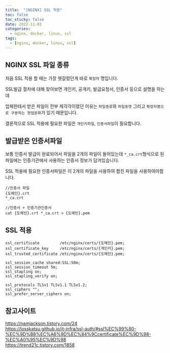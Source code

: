 ```yaml
---
title:  "[NGINX] SSL 적용" 
toc: false
toc_sticky: false
date: 2022-11-01
categories:
  - nginx, docker, linux, ssl
tags:
  - [nginx, docker, linux, ssl]
---
```


## NGINX SSL 파일 종류
처음 SSL 적용 할 때는 가장 헷갈렸던게 바로 `확장자` 명입니다.  

SSL발급 절차에 대해 찾아보면 개인키, 공개키, 발급요청서, 인증서 등으로 설명을 하는데  

업체한테서 받은 파일이 전부 제각각이였던 이유는 `파일종류`와 `파일포맷` 그리고 `확장자명으로 구분하는 현업문화`가 있기 때문입니다.  

결론적으로 SSL 적용에 필요한 파일은 `개인키파일`, `인증서파일`이 필요합니다.  

## 발급받은 인증서파일
보통 인증서 발급이 완료되어서 파일을 2개의 파일이 들어있는데 `*_ca.crt`형식으로 된 파일에는 인증기관에서 사용하는 인증서 정보가 담겨있습니다.

SSL 적용에 필요한 인증서파일은 이 2개의 파일을 사용하여 합친 파일을 사용하여야합니다.

```shell
//인증서 파일
{도메인}.crt
*_ca.crt
```

```shell
//인증서 + 인증기관인증서
cat {도메인}.crt *_ca.crt > {도메인}.pem
```

## SSL 적용
```
ssl_certificate         /etc/nginx/certs/{도메인}.pem;
ssl_certificate_key     /etc/nginx/certs/{개인키}.pem;
ssl_trusted_certificate /etc/nginx/certs/{도메인}.pem;

ssl_session_cache shared:SSL:50m;
ssl_session_timeout 5m;
ssl_stapling on;
ssl_stapling_verify on;

ssl_protocols TLSv1 TLSv1.1 TLSv1.2;
ssl_ciphers "";
ssl_prefer_server_ciphers on;
```

## 참고사이트
<https://namjackson.tistory.com/24>  
<https://losskatsu.github.io/it-infra/ssl-auth/#ssl%EC%99%80-%EC%9D%B8%EC%A6%9D%EC%84%9Ccertificate%EC%9D%98-%EC%A0%95%EC%9D%98>  
<https://trend21c.tistory.com/1858>